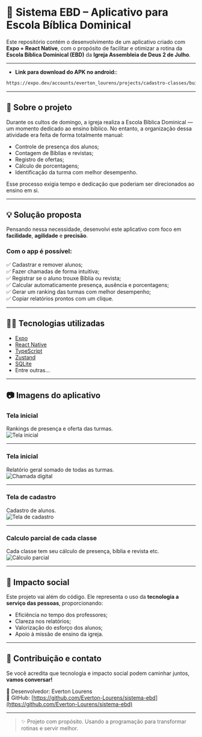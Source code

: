 # 📖 Sistema EBD – Aplicativo para Escola Bíblica Dominical

Este repositório contém o desenvolvimento de um aplicativo criado com **Expo + React Native**, com o propósito de facilitar e otimizar a rotina da **Escola Bíblica Dominical (EBD)** da **Igreja Assembleia de Deus 2 de Julho**.

---

- **Link para download do APK no android:**:
```bash
https://expo.dev/accounts/everton_lourens/projects/cadastro-classes/builds/efbd803c-4b57-4b3d-ade0-7a980ed040a1
```

---

## 📌 Sobre o projeto

Durante os cultos de domingo, a igreja realiza a Escola Bíblica Dominical — um momento dedicado ao ensino bíblico. No entanto, a organização dessa atividade era feita de forma totalmente manual:

- Controle de presença dos alunos;
- Contagem de Bíblias e revistas;
- Registro de ofertas;
- Cálculo de porcentagens;
- Identificação da turma com melhor desempenho.

Esse processo exigia tempo e dedicação que poderiam ser direcionados ao ensino em si.

---

## 💡 Solução proposta

Pensando nessa necessidade, desenvolvi este aplicativo com foco em **facilidade**, **agilidade** e **precisão**.

### Com o app é possível:

✅ Cadastrar e remover alunos;  
✅ Fazer chamadas de forma intuitiva;  
✅ Registrar se o aluno trouxe Bíblia ou revista;  
✅ Calcular automaticamente presença, ausência e porcentagens;  
✅ Gerar um ranking das turmas com melhor desempenho;  
✅ Copiar relatórios prontos com um clique.

---

## 🧑‍💻 Tecnologias utilizadas

- [Expo](https://expo.dev/)
- [React Native](https://reactnative.dev/)
- [TypeScript](https://www.typescriptlang.org/)
- [Zustand](https://github.com/pmndrs/zustand)
- [SQLite](https://docs.expo.dev/versions/latest/sdk/sqlite/)
- Entre outras...

---

## 📷 Imagens do aplicativo

### Tela inicial  
Rankings de presença e oferta das turmas.  
![Tela inicial](assets/images/img1.jpg)

---

### Tela inicial
Relatório geral somado de todas as turmas.  
![Chamada digital](assets/images/img2.jpg)

---

### Tela de cadastro  
Cadastro de alunos.  
![Tela de cadastro](assets/images/img3.jpg)  

---

### Calculo parcial de cada classe 
Cada classe tem seu cálculo de presença, bíblia e revista etc.
![Cálculo parcial](assets/images/img4.jpg)

---

## 🙌 Impacto social

Este projeto vai além do código. Ele representa o uso da **tecnologia a serviço das pessoas**, proporcionando:

- Eficiência no tempo dos professores;
- Clareza nos relatórios;
- Valorização do esforço dos alunos;
- Apoio à missão de ensino da igreja.

---

## 🤝 Contribuição e contato

Se você acredita que tecnologia e impacto social podem caminhar juntos, **vamos conversar!**

📧 Desenvolvedor: Everton Lourens  
🔗 GitHub: [https://github.com/Everton-Lourens/sistema-ebd](https://github.com/Everton-Lourens/sistema-ebd)

---

> ✨ Projeto com propósito. Usando a programação para transformar rotinas e servir melhor.
